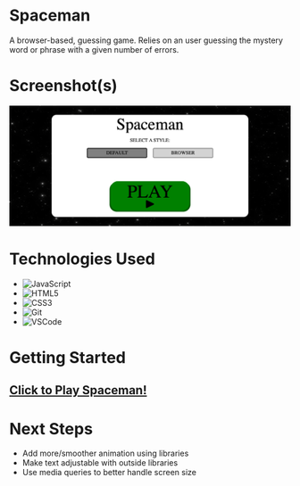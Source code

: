 # Spaceman
A browser-based, guessing game. Relies on an user guessing the mystery word or phrase with a given number of errors.

# Screenshot(s)

![](images/screenshot.png)

# Technologies Used
- ![JavaScript](https://img.shields.io/badge/-JavaScript-05122A?style=flat&logo=javascript)
- ![HTML5](https://img.shields.io/badge/-HTML5-05122A?style=flat&logo=html5)
- ![CSS3](https://img.shields.io/badge/-CSS-05122A?style=flat&logo=css3)
- ![Git](https://img.shields.io/badge/-Git-05122A?style=flat&logo=git)
- ![VSCode](https://img.shields.io/badge/-VS_Code-05122A?style=flat&logo=visualstudio)

# Getting Started

## [Click to Play Spaceman!](https://tbartoccidev.github.io/spaceman/)

# Next Steps
- Add more/smoother animation using libraries
- Make text adjustable with outside libraries
- Use media queries to better handle screen size